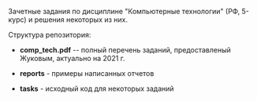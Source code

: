 Зачетные задания по дисциплине "Компьютерные технологии" (РФ, 5-курс) и решения
некоторых из них.

Структура репозитория:

- **comp_tech.pdf** -- полный перечень заданий,
  предоставленый Жуковым, актуально на 2021 г.

- **reports** - примеры написанных отчетов

- **tasks** - исходный код для некоторых заданий

